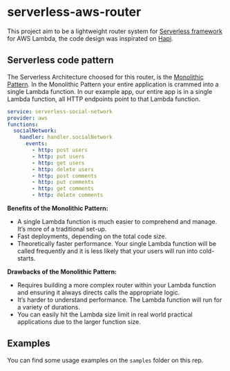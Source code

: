 # serverless-aws-router
This project aim to be a lightweight router system for [Serverless framework](https://serverless.com) for AWS Lambda, the code design was inspirated on [Hapi](https://hapi.dev).


## Serverless code pattern
The Serverless Architecture choosed for this router, is the [Monolithic Pattern](https://www.serverless.com/blog/serverless-architecture-code-patterns).
In the Monolithic Pattern your entire application is crammed into a single Lambda function. In our example app, our entire app is in a single Lambda function, all HTTP endpoints point to that Lambda function.
```yaml
service: serverless-social-network
provider: aws
functions:
  socialNetwork:
    handler: handler.socialNetwork
      events:
        - http: post users
        - http: put users
        - http: get users
        - http: delete users
        - http: post comments
        - http: put comments
        - http: get comments
        - http: delete comments
```
**Benefits of the Monolithic Pattern:**

-   A single Lambda function is much easier to comprehend and manage. It’s more of a traditional set-up.
-   Fast deployments, depending on the total code size.
-   Theoretically faster performance. Your single Lambda function will be called frequently and it is less likely that your users will run into cold-starts.

**Drawbacks of the Monolithic Pattern:**

-   Requires building a more complex router within your Lambda function and ensuring it always directs calls the appropriate logic.
-   It’s harder to understand performance. The Lambda function will run for a variety of durations.
-   You can easily hit the Lambda size limit in real world practical applications due to the larger function size.

## Examples
You can find some usage examples on the `samples` folder on this rep.